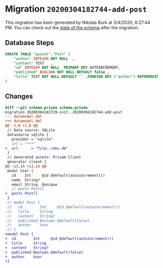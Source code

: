 # Migration `20200304182744-add-post`

This migration has been generated by Nikolas Burk at 3/4/2020, 6:27:44 PM.
You can check out the [state of the schema](./schema.prisma) after the migration.

## Database Steps

```sql
CREATE TABLE "quaint"."Post" (
    "author" INTEGER NOT NULL  ,
    "content" TEXT   ,
    "id" INTEGER NOT NULL  PRIMARY KEY AUTOINCREMENT,
    "published" BOOLEAN NOT NULL DEFAULT false ,
    "title" TEXT NOT NULL DEFAULT '' ,FOREIGN KEY ("author") REFERENCES "User"("id") ON DELETE RESTRICT ON UPDATE CASCADE
) 
```

## Changes

```diff
diff --git schema.prisma schema.prisma
migration 20200304182729-init..20200304182744-add-post
--- datamodel.dml
+++ datamodel.dml
@@ -1,8 +1,8 @@
 // Data source: SQLite
 datasource sqlite {
   provider = "sqlite"
-  url = "***"
+  url      = "file:./dev.db"
 }
 // Generated assets: Prisam Client
 generator client {
@@ -13,14 +13,14 @@
 model User {
   id    Int     @id @default(autoincrement())
   name  String?
   email String  @unique
-  // posts Post[]
+  posts Post[]
 }
-// model Post {
-//   id        Int     @id @default(autoincrement())
-//   title     String
-//   content   String?
-//   published Boolean @default(false)
-//   author    User
-// }
+model Post {
+  id        Int     @id @default(autoincrement())
+  title     String
+  content   String?
+  published Boolean @default(false)
+  author    User
+}
```


